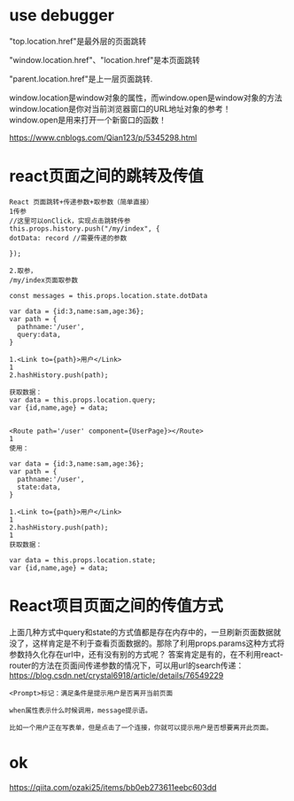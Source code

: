 # use debugger

"top.location.href"是最外层的页面跳转

"window.location.href"、"location.href"是本页面跳转

"parent.location.href"是上一层页面跳转.

window.location是window对象的属性，而window.open是window对象的方法 
  window.location是你对当前浏览器窗口的URL地址对象的参考！   
  window.open是用来打开一个新窗口的函数！ 
  
  https://www.cnblogs.com/Qian123/p/5345298.html
  
  
  
  # react页面之间的跳转及传值
  ```
  React 页面跳转+传递参数+取参数（简单直接）
1传参
//这里可以onClick，实现点击跳转传参
this.props.history.push("/my/index", {
dotData: record //需要传递的参数

});

2.取参，
/my/index页面取参数

const messages = this.props.location.state.dotData
```
```
var data = {id:3,name:sam,age:36};
var path = {
  pathname:'/user',
  query:data,
}

1.<Link to={path}>用户</Link>
1
2.hashHistory.push(path);

获取数据：
var data = this.props.location.query;
var {id,name,age} = data;


<Route path='/user' component={UserPage}></Route>
1
使用：

var data = {id:3,name:sam,age:36};
var path = {
  pathname:'/user',
  state:data,
}

1.<Link to={path}>用户</Link>
1
2.hashHistory.push(path);
1
获取数据：

var data = this.props.location.state;
var {id,name,age} = data;
```
# React项目页面之间的传值方式
上面几种方式中query和state的方式值都是存在内存中的，一旦刷新页面数据就没了，这样肯定是不利于查看页面数据的。那除了利用props.params这种方式将参数持久化存在url中，还有没有别的方式呢？
答案肯定是有的，在不利用react-router的方法在页面间传递参数的情况下，可以用url的search传递：
https://blog.csdn.net/crystal6918/article/details/76549229

```
<Prompt>标记：满足条件是提示用户是否离开当前页面

when属性表示什么时候调用，message提示语。

比如一个用户正在写表单，但是点击了一个连接，你就可以提示用户是否想要离开此页面。
```
# ok
https://qiita.com/ozaki25/items/bb0eb273611eebc603dd
